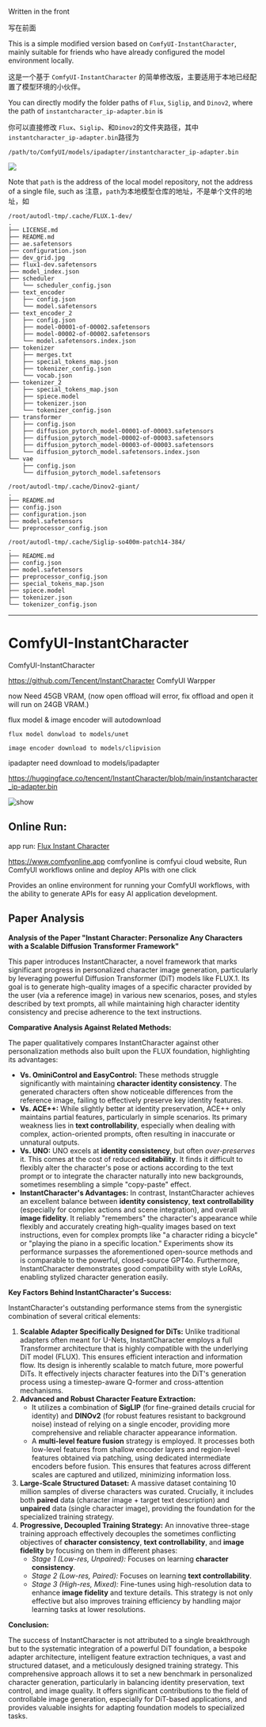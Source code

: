Written in the front

写在前面


This is a simple modified version based on `ComfyUI-InstantCharacter`, mainly suitable for friends who have already configured the model environment locally.

这是一个基于 `ComfyUI-InstantCharacter` 的简单修改版，主要适用于本地已经配置了模型环境的小伙伴。


You can directly modify the folder paths of `Flux`, `Siglip`, and `Dinov2`, where the path of `instantcharacter_ip-adapter.bin` is

你可以直接修改 `Flux`、`Siglip`、和`Dinov2`的文件夹路径，其中 `instantcharacter_ip-adapter.bin`路径为
```
/path/to/ComfyUI/models/ipadapter/instantcharacter_ip-adapter.bin
```
![](./assets/node.png)

Note that `path` is the address of the local model repository, not the address of a single file, such as
注意，`path`为本地模型仓库的地址，不是单个文件的地址，如
```
/root/autodl-tmp/.cache/FLUX.1-dev/
.
├── LICENSE.md
├── README.md
├── ae.safetensors
├── configuration.json
├── dev_grid.jpg
├── flux1-dev.safetensors
├── model_index.json
├── scheduler
│   └── scheduler_config.json
├── text_encoder
│   ├── config.json
│   └── model.safetensors
├── text_encoder_2
│   ├── config.json
│   ├── model-00001-of-00002.safetensors
│   ├── model-00002-of-00002.safetensors
│   └── model.safetensors.index.json
├── tokenizer
│   ├── merges.txt
│   ├── special_tokens_map.json
│   ├── tokenizer_config.json
│   └── vocab.json
├── tokenizer_2
│   ├── special_tokens_map.json
│   ├── spiece.model
│   ├── tokenizer.json
│   └── tokenizer_config.json
├── transformer
│   ├── config.json
│   ├── diffusion_pytorch_model-00001-of-00003.safetensors
│   ├── diffusion_pytorch_model-00002-of-00003.safetensors
│   ├── diffusion_pytorch_model-00003-of-00003.safetensors
│   └── diffusion_pytorch_model.safetensors.index.json
└── vae
    ├── config.json
    └── diffusion_pytorch_model.safetensors

/root/autodl-tmp/.cache/Dinov2-giant/
.
├── README.md
├── config.json
├── configuration.json
├── model.safetensors
└── preprocessor_config.json

/root/autodl-tmp/.cache/Siglip-so400m-patch14-384/
.
├── README.md
├── config.json
├── model.safetensors
├── preprocessor_config.json
├── special_tokens_map.json
├── spiece.model
├── tokenizer.json
└── tokenizer_config.json
```

---
# ComfyUI-InstantCharacter

ComfyUI-InstantCharacter 

https://github.com/Tencent/InstantCharacter
ComfyUI Warpper

now Need 45GB VRAM, (now open offload will error, fix offload and open it will run on 24GB VRAM.)

flux model & image encoder will autodownload

    flux model donwload to models/unet 

    image encoder download to models/clipvision


ipadapter need download to models/ipadapter

https://huggingface.co/tencent/InstantCharacter/blob/main/instantcharacter_ip-adapter.bin

![show](./assets/show.jpg)


## Online Run:

app run: [Flux Instant Character](https://www.comfyonline.app/explore/app/flux-instant-character)

https://www.comfyonline.app comfyonline is comfyui cloud website, Run ComfyUI workflows online and deploy APIs with one click

Provides an online environment for running your ComfyUI workflows, with the ability to generate APIs for easy AI application development.



## Paper Analysis

**Analysis of the Paper "Instant Character: Personalize Any Characters with a Scalable Diffusion Transformer Framework"**

This paper introduces InstantCharacter, a novel framework that marks significant progress in personalized character image generation, particularly by leveraging powerful Diffusion Transformer (DiT) models like FLUX.1. Its goal is to generate high-quality images of a specific character provided by the user (via a reference image) in various new scenarios, poses, and styles described by text prompts, all while maintaining high character identity consistency and precise adherence to the text instructions.

**Comparative Analysis Against Related Methods:**

The paper qualitatively compares InstantCharacter against other personalization methods also built upon the FLUX foundation, highlighting its advantages:

*   **Vs. OminiControl and EasyControl:** These methods struggle significantly with maintaining **character identity consistency**. The generated characters often show noticeable differences from the reference image, failing to effectively preserve key identity features.
*   **Vs. ACE++:** While slightly better at identity preservation, ACE++ only maintains partial features, particularly in simple scenarios. Its primary weakness lies in **text controllability**, especially when dealing with complex, action-oriented prompts, often resulting in inaccurate or unnatural outputs.
*   **Vs. UNO:** UNO excels at **identity consistency**, but often *over-preserves* it. This comes at the cost of reduced **editability**. It finds it difficult to flexibly alter the character's pose or actions according to the text prompt or to integrate the character naturally into new backgrounds, sometimes resembling a simple "copy-paste" effect.
*   **InstantCharacter's Advantages:** In contrast, InstantCharacter achieves an excellent balance between **identity consistency**, **text controllability** (especially for complex actions and scene integration), and overall **image fidelity**. It reliably "remembers" the character's appearance while flexibly and accurately creating high-quality images based on text instructions, even for complex prompts like "a character riding a bicycle" or "playing the piano in a specific location." Experiments show its performance surpasses the aforementioned open-source methods and is comparable to the powerful, closed-source GPT4o. Furthermore, InstantCharacter demonstrates good compatibility with style LoRAs, enabling stylized character generation easily.

**Key Factors Behind InstantCharacter's Success:**

InstantCharacter's outstanding performance stems from the synergistic combination of several critical elements:

1.  **Scalable Adapter Specifically Designed for DiTs:** Unlike traditional adapters often meant for U-Nets, InstantCharacter employs a full Transformer architecture that is highly compatible with the underlying DiT model (FLUX). This ensures efficient interaction and information flow. Its design is inherently scalable to match future, more powerful DiTs. It effectively injects character features into the DiT's generation process using a timestep-aware Q-former and cross-attention mechanisms.
2.  **Advanced and Robust Character Feature Extraction:**
    *   It utilizes a combination of **SigLIP** (for fine-grained details crucial for identity) and **DINOv2** (for robust features resistant to background noise) instead of relying on a single encoder, providing more comprehensive and reliable character appearance information.
    *   A **multi-level feature fusion** strategy is employed. It processes both low-level features from shallow encoder layers and region-level features obtained via patching, using dedicated intermediate encoders before fusion. This ensures that features across different scales are captured and utilized, minimizing information loss.
3.  **Large-Scale Structured Dataset:** A massive dataset containing 10 million samples of diverse characters was curated. Crucially, it includes both **paired** data (character image + target text description) and **unpaired** data (single character image), providing the foundation for the specialized training strategy.
4.  **Progressive, Decoupled Training Strategy:** An innovative three-stage training approach effectively decouples the sometimes conflicting objectives of **character consistency**, **text controllability**, and **image fidelity** by focusing on them in different phases:
    *   *Stage 1 (Low-res, Unpaired):* Focuses on learning **character consistency**.
    *   *Stage 2 (Low-res, Paired):* Focuses on learning **text controllability**.
    *   *Stage 3 (High-res, Mixed):* Fine-tunes using high-resolution data to enhance **image fidelity** and texture details.
    This strategy is not only effective but also improves training efficiency by handling major learning tasks at lower resolutions.

**Conclusion:**

The success of InstantCharacter is not attributed to a single breakthrough but to the systematic integration of a powerful DiT foundation, a bespoke adapter architecture, intelligent feature extraction techniques, a vast and structured dataset, and a meticulously designed training strategy. This comprehensive approach allows it to set a new benchmark in personalized character generation, particularly in balancing identity preservation, text control, and image quality. It offers significant contributions to the field of controllable image generation, especially for DiT-based applications, and provides valuable insights for adapting foundation models to specialized tasks.



